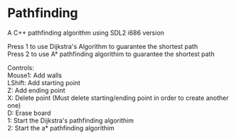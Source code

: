 # Pathfinding
A C++ pathfinding algorithm using SDL2 i686 version

Press 1 to use Dijkstra's Algorithm to guarantee the shortest path <br>
Press 2 to use A* pathfinding algorithim to guarantee the shortest path

Controls: <br>
Mouse1: Add walls <br>
LShift: Add starting point <br>
Z: Add ending point <br>
X: Delete point (Must delete starting/ending point in order to create another one) <br>
D: Erase board <br>
1: Start the Dijkstra's pathfinding algorithim <br>
2: Start the a* pathfinding algorithim<br>
